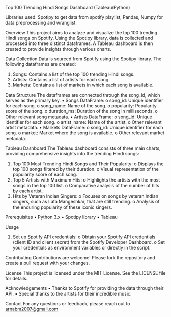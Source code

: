 Top 100 Trending Hindi Songs Dashboard (Tableau/Python)

Libraries used: 
Spotipy to get data from spotify playlist, 
Pandas, Numpy for data preprocessing and wranglist

Overview
This project aims to analyze and visualize the top 100 trending Hindi songs on Spotify. Using the Spotipy library, data is collected and processed into three distinct dataframes. A Tableau dashboard is then created to provide insights through various charts.

Data Collection
Data is sourced from Spotify using the Spotipy library. The following dataframes are created:
1.	Songs: Contains a list of the top 100 trending Hindi songs.
2.	Artists: Contains a list of artists for each song.
3.	Markets: Contains a list of markets in which each song is available.

Data Structure
The dataframes are connected through the song_id, which serves as the primary key.
•	Songs DataFrame:
o	song_id: Unique identifier for each song.
o	song_name: Name of the song.
o	popularity: Popularity score of the song.
o	duration_ms: Duration of the song in milliseconds.
o	Other relevant song metadata.
•	Artists DataFrame:
o	song_id: Unique identifier for each song.
o	artist_name: Name of the artist.
o	Other relevant artist metadata.
•	Markets DataFrame:
o	song_id: Unique identifier for each song.
o	market: Market where the song is available.
o	Other relevant market metadata.

Tableau Dashboard
The Tableau dashboard consists of three main charts, providing comprehensive insights into the trending Hindi songs:
1.	Top 100 Most Trending Hindi Songs and Their Popularity:
o	Displays the top 100 songs filtered by their duration.
o	Visual representation of the popularity score of each song.
2.	Top 5 Artists with Maximum Hits:
o	Highlights the artists with the most songs in the top 100 list.
o	Comparative analysis of the number of hits by each artist.
3.	Hits by Veteran Indian Singers:
o	Focuses on songs by veteran Indian singers, such as Lata Mangeshkar, that are still trending.
o	Analysis of the enduring popularity of these iconic singers.

Prerequisites
•	Python 3.x
•	Spotipy library
•	Tableau

Usage
1.	Set up Spotify API credentials:
o	Obtain your Spotify API credentials (client ID and client secret) from the Spotify Developer Dashboard.
o	Set your credentials as environment variables or directly in the script.

Contributing
Contributions are welcome! Please fork the repository and create a pull request with your changes.

License
This project is licensed under the MIT License. See the LICENSE file for details.

Acknowledgements
•	Thanks to Spotify for providing the data through their API.
•	Special thanks to the artists for their incredible music.

Contact
For any questions or feedback, please reach out to arnabm2007@gmail.com
